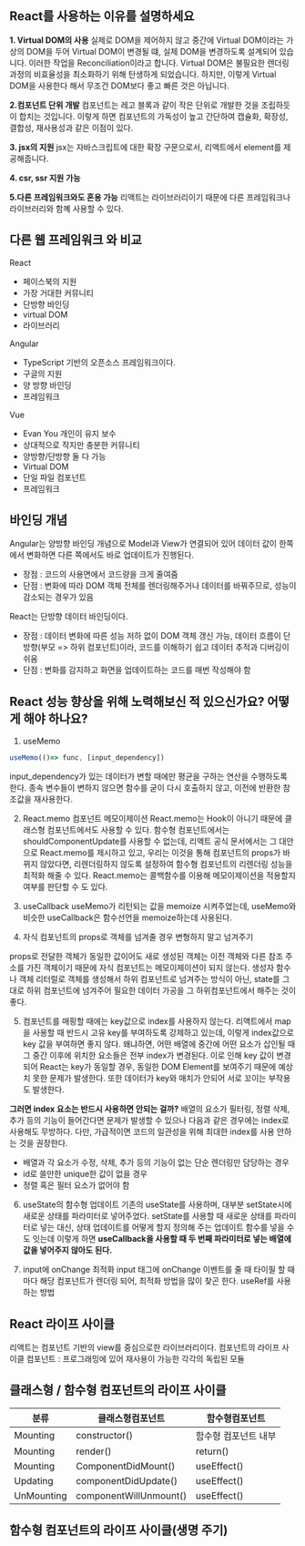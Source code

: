 ## React를 사용하는 이유를 설명하세요

**1. Virtual DOM의 사용**
실제로 DOM을 제어하지 않고 중간에 Virtual DOM이라는 가상의 DOM을 두어 Virtual DOM이 변경될 떄, 
실제 DOM을 변경하도록 설계되어 있습니다. 
이러한 작업을 Reconciliation이라고 합니다. 
Virtual DOM은 불필요한 렌더링과정의 비효율성을 최소화하기 위해 탄생하게 되었습니다.
하지만, 이렇게 Virtual DOM을 사용한다 해서 무조건 DOM보다 좋고 빠른 것은 아닙니다. 

**2.컴포넌트 단위 개발**
컴포넌트는 레고 블록과 같이 작은 단위로 개발한 것을 조립하듯이 합치는 것입니다. 
이렇게 하면 컴포넌트의 가독성이 높고 간단하여 캡슐화, 확장성, 결합성, 재사용성과 같은 이점이 있다.

**3. jsx의 지원**
jsx는 자바스크립트에 대한 확장 구문으로서, 리액트에서 element를 제공해줍니다. 

**4. csr, ssr 지원 가능**

**5.다른 프레임워크와도 혼용 가능**
리액트는 라이브러리이기 때문에 다른 프레임워크나 라이브러리와 함꼐 사용할 수 있다. 


## 다른 웹 프레임워크 와 비교

React
- 페이스북의 지원
- 가장 거대한 커뮤니티
- 단방향 바인딩
- virtual DOM
- 라이브러리


Angular
- TypeScript 기반의 오픈소스 프레임워크이다. 
- 구글의 지원
- 양 방향 바인딩
- 프레임워크

Vue
- Evan You 개인이 유지 보수
- 상대적으로 작지만 충분한 커뮤니티
- 양방향/단방향 둘 다 가능
- Virtual DOM
- 단일 파일 컴포넌트
- 프레임워크

## 바인딩 개념
Angular는 양방향 바인딩 개념으로 Model과 View가 연결되어 있어 데이터 값이 한쪽에서 변화하면 다른 쪽에서도 바로 업데이트가 진행된다.
- 장점 : 코드의 사용면에서 코드량을 크게 줄여줌
- 단점 : 변화에 따라 DOM 객체 전체를 렌더링해주거나 데이터를 바꿔주므로, 성능이 감소되는 경우가 있음

React는 단방향 데이터 바인딩이다.
- 장점 : 데이터 변화에 따른 성능 저하 없이 DOM 객체 갱신 가능, 데이터 흐름이 단방향(부모 => 하위 컴포넌트)이라, 코드를 이해하기 쉽고 데이터 추적과 디버깅이 쉬움
- 단점 : 변화를 감지하고 화면을 업데이트하는 코드를 매번 작성해야 함




## React 성능 향상을 위해 노력해보신 적 있으신가요? 어떻게 해야 하나요?

1. useMemo
```jsx
useMemo(()=> func, [input_dependency])
```
input_dependency가 있는 데이터가 변할 때에만 평균을 구하는 연산을 수행하도록 한다.
종속 변수들이 변하지 않으면 함수를 굳이 다시 호출하지 않고, 이전에 반환한 참조값을 재사용한다. 

2. React.memo 컴포넌트 메모이제이션
React.memo는 Hook이 아니기 때문에 클래스형 컴포넌트에서도 사용할 수 있다. 
함수형 컴포넌트에서는 shouldComponentUpdate를 사용할 수 없는데, 리액트 공식 문서에서는 그 대안으로 React.memo를 제시하고 있고,
우리는 이것을 통해 컴포넌트의 props가 바뀌지 않았다면, 리렌더링하지 않도록 설정하여 함수형 컴포넌트의 리렌더링 성능을 최적화 해줄 수 있다. 
React.memo는 콜백함수를 이용해 메모이제이션을 적용할지 여부를 판단할 수 도 있다. 

3. useCallback
useMemo가 리턴되는 값을 memoize 시켜주었는데, useMemo와 비슷한 useCallback은 함수선언을 memoize하는데 사용된다.


4. 자식 컴포넌트의 props로 객체를 넘겨줄 경우 변형하지 말고 넘겨주기

props로 전달한 객체가 동일한 값이어도 새로 생성된 객체는 이전 객체와 다른 참조 주소를 가진 객체이기 때문에 자식 컴포넌트는 메모이제이션이 되지 않는다. 
생성자 함수나 객체 리터럴로 객체를 생성해서 하위 컴포넌트로 넘겨주는 방식이 아닌,
state를 그대로 하위 컴포넌트에 넘겨주어 필요한 데이터 가공을 그 하위컴포넌트에서 해주는 것이 좋다. 


5. 컴포넌트를 매핑할 때에는 key값으로 index를 사용하지 않는다.
리액트에서 map을 사용할 때 반드시 고유 key를 부여하도록 강제하고 있는데, 이렇게 index값으로 key 값을 부여하면 좋지 않다. 
왜냐하면, 어떤 배열에 중간에 어떤 요소가 삽인될 때 그 중간 이후에 위치한 요소들은 전부 index가 변경된다.
이로 인해 key 값이 변경되어 React는 key가 동일할 경우, 동일한 DOM Element를 보여주기 때문에 예상치 못한 문제가 발생한다. 
또한 데이터가 key와 매치가 안되어 서로 꼬이는 부작용도 발생한다.

**그러면 index 요소는 반드시 사용하면 안되는 걸까?**
배열의 요소가 필터링, 정렬 삭제, 추가 등의 기능이 들어간다면 문제가 발생할 수 있으나 다음과 같은 경우에는 index로 사용해도 무방하다.
다만, 가급적이면 코드의 일관성을 위해 최대한 index를 사용 안하는 것을 권장한다.

- 배열과 각 요소가 수정, 삭제, 추가 등의 기능이 없는 단순 렌더링만 담당하는 경우
- id로 쓸만한 unique한 값이 없을 경우
- 정렬 혹은 필터 요소가 없어야 함

6. useState의 함수형 업데이트
기존의 useState를 사용하며, 대부분 setState시에 새로운 상태를 파라미터로 넣어주었다. 
setState를 사용할 때 새로운 상태를 파라미터로 넣는 대신, 상태 업데이트를 어떻게 할지 정의해 주는 업데이트 함수를 넣을 수도 잇는데
이렇게 하면 **useCallback을 사용할 때 두 번째 파라미터로 넣는 배열에 값을 넣어주지 않아도 된다.**



7. input에 onChange 최적화
input 태그에 onChange 이벤트를 줄 때 타이필 할 때마다 해당 컴포넌트가 렌더링 되어, 최적화 방법을 많이 찾곤 한다.
useRef를 사용하는 방법


## React 라이프 사이클
리액트는 컴포넌트 기반의 view를 중심으로한 라이브러리이다. 
컴포넌트의 라이프 사이클
컴포넌트 : 프로그래밍에 있어 재사용이 가능한 각각의 독립된 모듈

## 클래스형 / 함수형  컴포넌트의 라이프 사이클
|분류|클래스형컴포넌트|함수형컴포넌트|
|---|---|---|
|Mounting|constructor()|함수형 컴포넌트 내부|
|Mounting|render()|return()|
|Mounting|ComponentDidMount()|useEffect()|
|Updating|componentDidUpdate()|useEffect()|
|UnMounting|componentWillUnmount()|useEffect()|



## 함수형 컴포넌트의 라이프 사이클(생명 주기)
